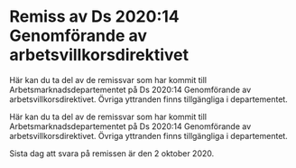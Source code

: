 # Remiss av Ds 2020:14 Genomförande av arbetsvillkorsdirektivet

Här kan du ta del av de remissvar som har kommit till Arbetsmarknadsdepartementet på Ds 2020:14 Genomförande av arbetsvillkorsdirektivet. Övriga yttranden finns tillgängliga i departementet.

Här kan du ta del av de remissvar som har kommit till Arbetsmarknadsdepartementet på Ds 2020:14 Genomförande av arbetsvillkorsdirektivet. Övriga yttranden finns tillgängliga i departementet.

Sista dag att svara på remissen är den 2 oktober 2020.
